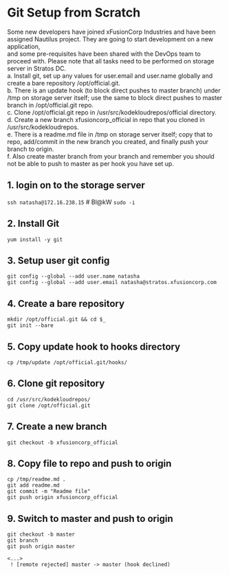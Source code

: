 # Git Setup from Scratch
Some new developers have joined xFusionCorp Industries and have been assigned Nautilus project. They are going to start development on a new application,  
and some pre-requisites have been shared with the DevOps team to proceed with. Please note that all tasks need to be performed on storage server in Stratos DC.  
a. Install git, set up any values for user.email and user.name globally and create a bare repository /opt/official.git.  
b. There is an update hook (to block direct pushes to master branch) under /tmp on storage server itself; use the same to block direct pushes to master branch in /opt/official.git repo.  
c. Clone /opt/official.git repo in /usr/src/kodekloudrepos/official directory.  
d. Create a new branch xfusioncorp_official in repo that you cloned in /usr/src/kodekloudrepos.  
e. There is a readme.md file in /tmp on storage server itself; copy that to repo, add/commit in the new branch you created, and finally push your branch to origin.  
f. Also create master branch from your branch and remember you should not be able to push to master as per hook you have set up.


## 1.  login on to the storage server
`ssh natasha@172.16.238.15`    # Bl@kW
`sudo -i`

## 2. Install Git
`yum install -y git`

## 3. Setup user git config
`git config --global --add user.name natasha`  
`git config --global --add user.email natasha@stratos.xfusioncorp.com`


## 4. Create a bare repository
`mkdir /opt/official.git && cd $_`  
`git init --bare`


## 5. Copy update hook to hooks directory
`cp /tmp/update /opt/official.git/hooks/`


## 6. Clone git repository
`cd /usr/src/kodekloudrepos/`  
`git clone /opt/official.git`  


## 7. Create a new branch
`git checkout -b xfusioncorp_official`


## 8. Copy file to repo and push to origin
`cp /tmp/readme.md .`  
`git add readme.md`  
`git commit -m "Readme file"`  
`git push origin xfusioncorp_official`


## 9. Switch to master and push to origin
`git checkout -b master`  
`git branch`  
`git push origin master`  
```console
<...>
 ! [remote rejected] master -> master (hook declined)
```
